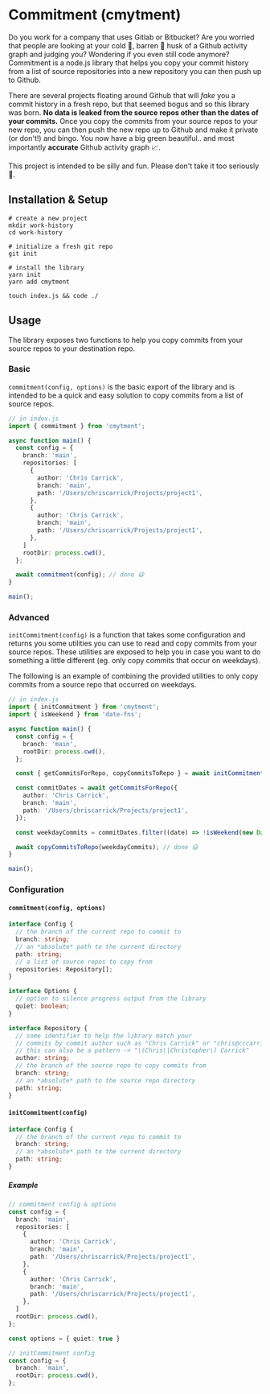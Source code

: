 # Commitment (cmytment)

Do you work for a company that uses Gitlab or Bitbucket? Are you worried that people are looking at your cold 🥶, barren 🌵 husk of a Github activity graph and judging you? Wondering if you even still code anymore? Commitment is a node.js library that helps you copy your commit history from a list of source repositories into a new repository you can then push up to Github.

There are several projects floating around Github that will _fake_ you a commit history in a fresh repo, but that seemed bogus and so this library was born. **No data is leaked from the source repos other than the dates of your commits.** Once you copy the commits from your source repos to your new repo, you can then push the new repo up to Github and make it private (or don't!) and bingo. You now have a big green beautiful.. and most importantly **accurate** Github activity graph 📈.

This project is intended to be silly and fun. Please don't take it too seriously 👋.

## Installation & Setup

```
# create a new project
mkdir work-history
cd work-history

# initialize a fresh git repo
git init

# install the library
yarn init
yarn add cmytment

touch index.js && code ./
```

## Usage

The library exposes two functions to help you copy commits from your source repos to your destination repo.

### Basic

`commitment(config, options)` is the basic export of the library and is intended to be a quick and easy solution to copy commits from a list of source repos.

```typescript
// in index.js
import { commitment } from 'cmytment';

async function main() {
  const config = {
    branch: 'main',
    repositories: [
      {
        author: 'Chris Carrick',
        branch: 'main',
        path: '/Users/chriscarrick/Projects/project1',
      },
      {
        author: 'Chris Carrick',
        branch: 'main',
        path: '/Users/chriscarrick/Projects/project1',
      },
    ]
    rootDir: process.cwd(),
  };

  await commitment(config); // done 😃
}

main();
```

### Advanced

`initCommitment(config)` is a function that takes some configuration and returns you some utilities you can use to read and copy commits from your source repos. These utilities are exposed to help you in case you want to do something a little different (eg. only copy commits that occur on weekdays).

The following is an example of combining the provided utilities to only copy commits from a source repo that occurred on weekdays.

```typescript
// in index.js
import { initCommitment } from 'cmytment';
import { isWeekend } from 'date-fns';

async function main() {
  const config = {
    branch: 'main',
    rootDir: process.cwd(),
  };

  const { getCommitsForRepo, copyCommitsToRepo } = await initCommitment(config);

  const commitDates = await getCommitsForRepo({
    author: 'Chris Carrick',
    branch: 'main',
    path: '/Users/chriscarrick/Projects/project1',
  });

  const weekdayCommits = commitDates.filter((date) => !isWeekend(new Date(date)));

  await copyCommitsToRepo(weekdayCommits); // done 😃
}

main();
```

### Configuration

#### `commitment(config, options)`

```typescript
interface Config {
  // the branch of the current repo to commit to
  branch: string;
  // an *absolute* path to the current directory
  path: string;
  // a list of source repos to copy from
  repositories: Repository[];
}

interface Options {
  // option to silence progress output from the library
  quiet: boolean;
}

interface Repository {
  // some identifier to help the library match your
  // commits by commit author such as "Chris Carrick" or "chris@crcarrick.dev"
  // this can also be a pattern -> "\(Chris\|Christopher\) Carrick"
  author: string;
  // the branch of the source repo to copy commits from
  branch: string;
  // an *absolute* path to the source repo directory
  path: string;
}
```

#### `initCommitment(config)`

```typescript
interface Config {
  // the branch of the current repo to commit to
  branch: string;
  // an *absolute* path to the current directory
  path: string;
}
```

##### Example

```typescript
// commitment config & options
const config = {
  branch: 'main',
  repositories: [
    {
      author: 'Chris Carrick',
      branch: 'main',
      path: '/Users/chriscarrick/Projects/project1',
    },
    {
      author: 'Chris Carrick',
      branch: 'main',
      path: '/Users/chriscarrick/Projects/project1',
    },
  ]
  rootDir: process.cwd(),
};

const options = { quiet: true }

// initCommitment config
const config = {
  branch: 'main',
  rootDir: process.cwd(),
};
```
